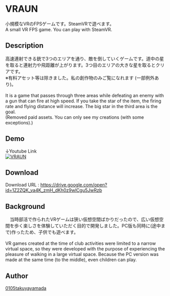 # VRAUN
小規模なVRのFPSゲームです。SteamVRで遊べます。
<br>
A small VR FPS game. You can play with SteamVR.

## Description
高速連射できる銃で3つのエリアを通り、敵を倒していくゲームです。道中の星を取ると連射力や飛距離が上がります。3つ目のエリアの大きな星を取るとクリアです。
<br>
※有料アセット等は除きました。私の創作物のみご覧になれます (一部例外あり)。
<br><br>
It is a game that passes through three areas while defeating an enemy with a gun that can fire at high speed. If you take the star of the item, the firing rate and flying distance will increase. The big star in the third area is the goal.
<br>
(Removed paid assets. You can only see my creations (with some exceptions).)

## Demo
↓Youtube Link
<br>
[![VRAUN](https://i.ytimg.com/vi/bsUs4_VK_UM/hqdefault.jpg "Youtubeリンク")](https://www.youtube.com/watch?v=bsUs4_VK_UM)

## Download
Download URL : https://drive.google.com/open?id=1Z2ZQK_va4K_zmH_dKh0z9wlCgu5JwRzb

## Background
　当時部活で作られたVRゲームは狭い仮想空間ばかりだったので、広い仮想空間を歩く楽しさを体験していただく目的で開発しました。PC版も同時に(途中まで)作ったため、子供でも遊べます。
 <br><br>
VR games created at the time of club activities were limited to a narrow virtual space, so they were developed with the purpose of experiencing the pleasure of walking in a large virtual space. Because the PC version was made at the same time (to the middle), even children can play.

## Author
[0105takuyayamada](https://github.com/0105takuyayamada)
